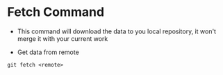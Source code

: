 # Fetch Command

- This command will download the data to you local repository, it won't merge it with your current work

* Get data from remote
```shell
git fetch <remote>
```
